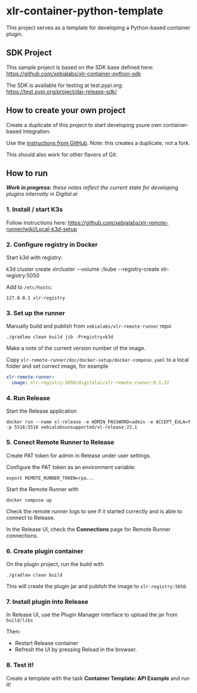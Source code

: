 # xlr-container-python-template

This project serves as a template for developing a Python-based container plugin.

## SDK Project

This sample project is based on the SDK base defined here:  
https://github.com/xebialabs/xlr-container-python-sdk

The SDK is available for testing at test.pypi.org:  
https://test.pypi.org/project/dai-release-sdk/

## How to create your own project

Create a duplicate of this project to start developing youre own container-based integration. 

Use the [instructions from GitHub](https://docs.github.com/en/repositories/creating-and-managing-repositories/duplicating-a-repository). Note: this creates a duplicate, not a fork.

This should also work for other flavors of Git.


## How to run 

_**Work in progress:** these notes reflect the current state for developing plugins internally in Digital.ai_


### 1. Install / start K3s
Follow instructions here: https://github.com/xebialabs/xlr-remote-runner/wiki/Local-k3d-setup

### 2. Configure registry in Docker

Start k3d with registry: 

   k3d cluster create xlrcluster --volume <local path>:/kube --registry-create xlr-registry:5050

Add to `/etc/hosts`:

    127.0.0.1 xlr-registry
     
### 3. Set up the runner

Manually build and publish from `xebialabs/xlr-remote-runner` repo

    ./gradlew clean build jib -Pregistry=k3d

Make a note of the current version number of the image.

Copy `xlr-remote-runner/doc/docker-setup/docker-compose.yaml` to a local folder and set correct image, for example

```yaml
xlr-remote-runner:
  image: xlr-registry:5050/digitalai/xlr-remote-runner:0.1.22
```

### 4. Run Release

Start the Release application

    docker run --name xl-release -e ADMIN_PASSWORD=admin -e ACCEPT_EULA=Y -p 5516:5516 xebialabsunsupported/xl-release:23.1

### 5. Conect Remote Runner to Release 

Create PAT token for admin in Release under user settings.

Configure the PAT token as an environment variable:

    export REMOTE_RUNNER_TOKEN=rpa...

Start the Remote Runner with

    docker compose up

Check the remote runner logs to see if it started correctly and is able to connect to Release.
  
In the Release UI, check the **Connections** page for Remote Runner connections.

### 6. Create plugin container

On the plugin project, run the build with 

    ./gradlew clean build

This will create the plugin jar and publish the image to `xlr-registry:5050`.

### 7. Install plugin into Release

In Release UI, use the Plugin Manager interface to upload the jar from `build/libs`

Then:
   * Restart Release container
   * Refresh the UI by pressing Reload in the browser.


### 8. Test it!
Create a template with the task **Container Template: API Example** and run it!


